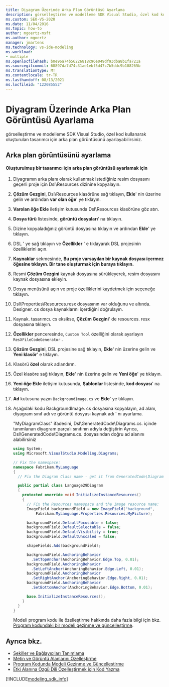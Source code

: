 ```yaml
---
title: Diyagram Üzerinde Arka Plan Görüntüsü Ayarlama
description: görselleştirme ve modelleme SDK Visual Studio, özel kod kullanarak oluşturulan tasarımcı için arka plan görüntüsünü ayarlayabileceğinizi öğrenin.
ms.custom: SEO-VS-2020
ms.date: 11/04/2016
ms.topic: how-to
author: mgoertz-msft
ms.author: mgoertz
manager: jmartens
ms.technology: vs-ide-modeling
ms.workload:
- multiple
ms.openlocfilehash: b0e96a74b56226818c96e049df93dba8b1fa721a
ms.sourcegitcommit: 68897da7d74c31ae1ebf5d47c7b5ddc9b108265b
ms.translationtype: MT
ms.contentlocale: tr-TR
ms.lasthandoff: 08/13/2021
ms.locfileid: "122085552"
---
```

# <a name="setting-a-background-image-on-a-diagram"></a>Diyagram Üzerinde Arka Plan Görüntüsü Ayarlama
görselleştirme ve modelleme SDK Visual Studio, özel kod kullanarak oluşturulan tasarımcı için arka plan görüntüsünü ayarlayabilirsiniz.

## <a name="setting-the-background-image"></a>Arka plan görüntüsünü ayarlama

#### <a name="to-set-a-background-image-for-a-generated-designer"></a>Oluşturulmuş bir tasarımcı için arka plan görüntüsü ayarlamak için

1. Diyagramın arka planı olarak kullanmak istediğiniz resim dosyasını geçerli proje için Dsl\Resources dizinine kopyalayın.

2. **Çözüm Gezgini**, Dsl\Resources klasörüne sağ tıklayın, **Ekle**' nin üzerine gelin ve ardından **var olan öğe**' ye tıklayın.

3. **Varolan öğe Ekle** iletişim kutusunda Dsl\Resources klasörüne göz atın.

4. **Dosya türü** listesinde, **görüntü dosyaları**' na tıklayın.

5. Dizine kopyaladığınız görüntü dosyasına tıklayın ve ardından **Ekle**' ye tıklayın.

6. DSL ' ye sağ tıklayın ve **Özellikler** ' e tıklayarak DSL projesinin özelliklerini açın.

7. **Kaynaklar** sekmesinde, **Bu proje varsayılan bir kaynak dosyası içermez öğesine tıklayın. Bir tane oluşturmak için buraya tıklayın.**

8. Resmi **Çözüm Gezgini** kaynak dosyasına sürükleyerek, resim dosyasını kaynak dosyasına ekleyin.

9. Dosya menüsünü açın ve proje özelliklerini kaydetmek için seçeneğe tıklayın.

10. Dsl\Properties\Resources.resx dosyasının var olduğunu ve altında. Designer. cs dosya kaynaklarını içerdiğini doğrulayın.

11. Kaynak. tasarımcı. cs eksikse, **Çözüm Gezgini**' de resources. resx dosyasına tıklayın.

12. **Özellikler** penceresinde, `Custom Tool` özelliğini olarak ayarlayın `ResXFileCodeGenerator` .

13. **Çözüm Gezgini**, DSL projesine sağ tıklayın, **Ekle**' nin üzerine gelin ve **Yeni klasör**' e tıklayın.

14. Klasörü **özel** olarak adlandırın.

15. Özel klasöre sağ tıklayın, **Ekle**' nin üzerine gelin ve **Yeni öğe**' ye tıklayın.

16. **Yeni öğe Ekle** iletişim kutusunda, **Şablonlar** listesinde, **kod dosyası**' na tıklayın.

17. **Ad** kutusuna yazın `BackgroundImage.cs` ve **Ekle**' ye tıklayın.

18. Aşağıdaki kodu BackgroundImage. cs dosyasına kopyalayın, ad alanı, diyagram sınıf adı ve görüntü dosyası kaynak adı ' nı ayarlama.

     "MyDiagramClass" ifadesini, Dsl\GeneratedCode\Diagrams.cs. içinde tanımlanan diyagram parçalı sınıfının adıyla değiştirin Ayrıca, Dsl\GeneratedCode\Diagrams.cs. dosyasından doğru ad alanını alabilirsiniz

    ```csharp
    using System;
    using Microsoft.VisualStudio.Modeling.Diagrams;

    // Fix the namespace:
    namespace Fabrikam.MyLanguage
    {
      // Fix the Diagram Class name - get it from GeneratedCode\Diagram.cs

      public partial class Language29Diagram
      {
        protected override void InitializeInstanceResources()
        {
          // Fix the Resources namespace and the Image resource name:
          ImageField backgroundField = new ImageField("background",
              Fabrikam.MyLanguage.Properties.Resources.MyPicture);

          backgroundField.DefaultFocusable = false;
          backgroundField.DefaultSelectable = false;
          backgroundField.DefaultVisibility = true;
          backgroundField.DefaultUnscaled = false;

          shapeFields.Add(backgroundField);

          backgroundField.AnchoringBehavior
            .SetTopAnchor(AnchoringBehavior.Edge.Top, 0.01);
          backgroundField.AnchoringBehavior
            .SetLeftAnchor(AnchoringBehavior.Edge.Left, 0.01);
          backgroundField.AnchoringBehavior
            .SetRightAnchor(AnchoringBehavior.Edge.Right, 0.01);
          backgroundField.AnchoringBehavior
            .SetBottomAnchor(AnchoringBehavior.Edge.Bottom, 0.01);

          base.InitializeInstanceResources();
        }
      }
    }
    ```

     Modeli program kodu ile özelleştirme hakkında daha fazla bilgi için bkz. [Program kodundaki bir modeli gezinme ve güncelleştirme](../modeling/navigating-and-updating-a-model-in-program-code.md).

## <a name="see-also"></a>Ayrıca bkz.

- [Şekiller ve Bağlayıcıları Tanımlama](../modeling/defining-shapes-and-connectors.md)
- [Metin ve Görüntü Alanlarını Özelleştirme](../modeling/customizing-text-and-image-fields.md)
- [Program Kodunda Modeli Gezinme ve Güncelleştirme](../modeling/navigating-and-updating-a-model-in-program-code.md)
- [Etki Alanına Özgü Dili Özelleştirmek için Kod Yazma](../modeling/writing-code-to-customise-a-domain-specific-language.md)

[!INCLUDE[modeling_sdk_info](includes/modeling_sdk_info.md)]

